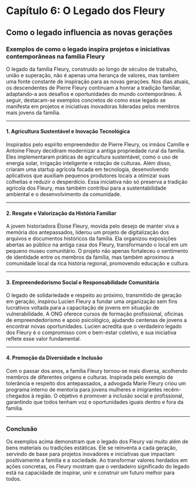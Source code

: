 
# Capítulo 6: O Legado dos Fleury

## Como o legado influencia as novas gerações

### Exemplos de como o legado inspira projetos e iniciativas contemporâneas na família Fleury

O legado da família Fleury, construído ao longo de séculos de trabalho, união e superação, não é apenas uma herança de valores, mas também uma fonte constante de inspiração para as novas gerações. Nos dias atuais, os descendentes de Pierre Fleury continuam a honrar a tradição familiar, adaptando-a aos desafios e oportunidades do mundo contemporâneo. A seguir, destacam-se exemplos concretos de como esse legado se manifesta em projetos e iniciativas inovadoras lideradas pelos membros mais jovens da família.

---

#### 1. **Agricultura Sustentável e Inovação Tecnológica**

Inspirados pelo espírito empreendedor de Pierre Fleury, os irmãos Camille e Antoine Fleury decidiram modernizar a antiga propriedade rural da família. Eles implementaram práticas de agricultura sustentável, como o uso de energia solar, irrigação inteligente e rotação de culturas. Além disso, criaram uma startup agrícola focada em tecnologia, desenvolvendo aplicativos que auxiliam pequenos produtores locais a otimizar suas colheitas e reduzir o desperdício. Essa iniciativa não só preserva a tradição agrícola dos Fleury, mas também contribui para a sustentabilidade ambiental e o desenvolvimento da comunidade.

---

#### 2. **Resgate e Valorização da História Familiar**

A jovem historiadora Éloise Fleury, movida pelo desejo de manter viva a memória dos antepassados, liderou um projeto de digitalização dos arquivos e documentos históricos da família. Ela organizou exposições abertas ao público na antiga casa dos Fleury, transformando o local em um pequeno museu comunitário. O projeto não apenas fortaleceu o sentimento de identidade entre os membros da família, mas também aproximou a comunidade local da rica história regional, promovendo educação e cultura.

---

#### 3. **Empreendedorismo Social e Responsabilidade Comunitária**

O legado de solidariedade e respeito ao próximo, transmitido de geração em geração, inspirou Lucien Fleury a fundar uma organização sem fins lucrativos voltada para a capacitação de jovens em situação de vulnerabilidade. A ONG oferece cursos de formação profissional, oficinas de empreendedorismo e apoio psicológico, ajudando centenas de jovens a encontrar novas oportunidades. Lucien acredita que o verdadeiro legado dos Fleury é o compromisso com o bem-estar coletivo, e sua iniciativa reflete esse valor fundamental.

---

#### 4. **Promoção da Diversidade e Inclusão**

Com o passar dos anos, a família Fleury tornou-se mais diversa, acolhendo membros de diferentes origens e culturas. Inspirada pelo exemplo de tolerância e respeito dos antepassados, a advogada Marie Fleury criou um programa interno de mentoria para jovens mulheres e imigrantes recém-chegados à região. O objetivo é promover a inclusão social e profissional, garantindo que todos tenham voz e oportunidades iguais dentro e fora da família.

---

### Conclusão

Os exemplos acima demonstram que o legado dos Fleury vai muito além de bens materiais ou tradições estáticas. Ele se reinventa a cada geração, servindo de base para projetos inovadores e iniciativas que impactam positivamente a família e a sociedade. Ao transformar valores herdados em ações concretas, os Fleury mostram que o verdadeiro significado do legado está na capacidade de inspirar, unir e construir um futuro melhor para todos.
```
